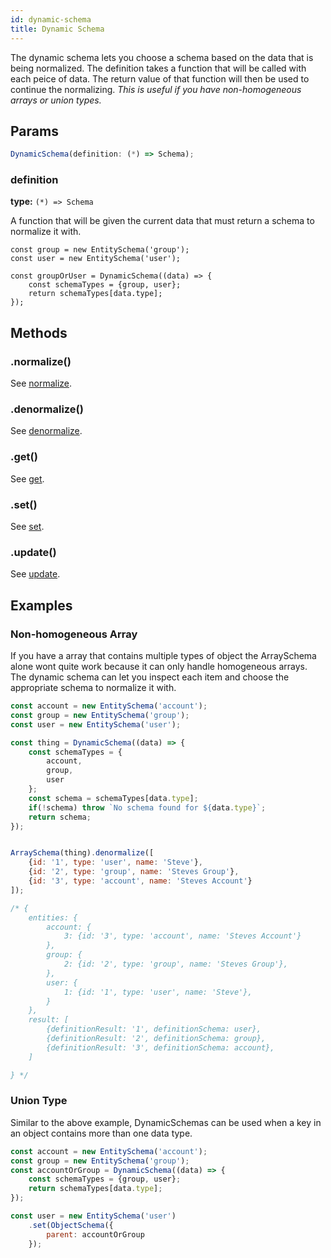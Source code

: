 ```yaml
---
id: dynamic-schema
title: Dynamic Schema
---
```


The dynamic schema lets you choose a schema based on the data that is being normalized. 
The definition takes a function that will be called with each peice of data. The return value of
that function will then be used to continue the normalizing. _This is useful if you have 
non-homogeneous arrays or union types._

## Params
```js
DynamicSchema(definition: (*) => Schema);
```

### definition 
**type:** `(*) => Schema`  

A function that will be given the current data that must return a schema to 
normalize it with.

```
const group = new EntitySchema('group');
const user = new EntitySchema('user');

const groupOrUser = DynamicSchema((data) => {
    const schemaTypes = {group, user};
    return schemaTypes[data.type];
});
```


## Methods

### .normalize()
See [normalize](./all-schemas#normalize).

### .denormalize()
See [denormalize](./all-schemas#denormalize).

### .get()
See [get](./all-schemas#get).

### .set()
See [set](./all-schemas#set).

### .update()
See [update](./all-schemas#update).


## Examples

### Non-homogeneous Array
If you have a array that contains multiple types of object the ArraySchema alone wont quite work
because it can only handle homogeneous arrays. The dynamic schema can let you inspect each item
and choose the appropriate schema to normalize it with.

```js
const account = new EntitySchema('account');
const group = new EntitySchema('group');
const user = new EntitySchema('user');

const thing = DynamicSchema((data) => {
    const schemaTypes = {
        account,
        group,
        user
    };
    const schema = schemaTypes[data.type];
    if(!schema) throw `No schema found for ${data.type}`;
    return schema;
});


ArraySchema(thing).denormalize([
    {id: '1', type: 'user', name: 'Steve'},
    {id: '2', type: 'group', name: 'Steves Group'},
    {id: '3', type: 'account', name: 'Steves Account'}
]);

/* {
    entities: {
        account: {
            3: {id: '3', type: 'account', name: 'Steves Account'}
        },
        group: {
            2: {id: '2', type: 'group', name: 'Steves Group'},
        },
        user: {
            1: {id: '1', type: 'user', name: 'Steve'},
        }
    },
    result: [
        {definitionResult: '1', definitionSchema: user},
        {definitionResult: '2', definitionSchema: group},
        {definitionResult: '3', definitionSchema: account},
    ]

} */
```



### Union Type
Similar to the above example, DynamicSchemas can be used when a key in an object
contains more than one data type.

```js
const account = new EntitySchema('account');
const group = new EntitySchema('group');
const accountOrGroup = DynamicSchema((data) => {
    const schemaTypes = {group, user};
    return schemaTypes[data.type];
});

const user = new EntitySchema('user')
    .set(ObjectSchema({
        parent: accountOrGroup
    });
```


